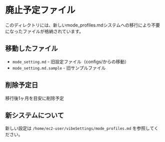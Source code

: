 # 廃止予定ファイル

このディレクトリには、新しいmode_profiles.mdシステムへの移行により不要になったファイルが格納されています。

## 移動したファイル
- `mode_setting.md` - 旧設定ファイル（configs/からの移動）
- `mode_setting.md.sample` - 旧サンプルファイル

## 削除予定日
移行後1ヶ月を目安に削除予定

## 新システムについて
新しい設定は `/home/ec2-user/vibeSettings/mode_profiles.md` を参照してください。